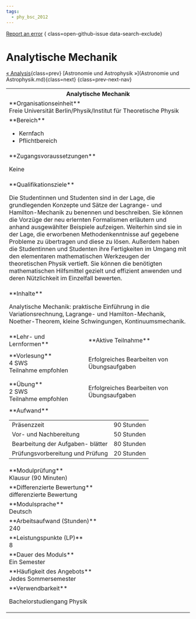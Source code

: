 ```yaml
---
tags:
  - phy_bsc_2012
---
```

[Report an error](https://github.com/SGSSGene/FUB-SUP/issues/new?title=Error%20in%20%22Analytische%20Mechanik%22&body=There%20seems%20to%20be%20an%20error%20in%20module%20%22Analytische%20Mechanik%22%2E%0A%0A%3CDescribe%20here%20a%20slightly%20more%20detailed%20description%20of%20what%20is%20wrong%3E&labels=bug)
{ class=open-github-issue data-search-exclude}

# Analytische Mechanik

[« Analysis](Analysis.md){class=prev}
[Astronomie und Astrophysik »](Astronomie und Astrophysik.md){class=next}
{class=prev-next-nav}

<table markdown id="moduledesc">
<tr markdown class="moduledesc_head"><th colspan="2">Analytische Mechanik </th></tr>
<tr markdown><td colspan="2">**Organisationseinheit**   <br>Freie Universität Berlin/Physik/Institut für Theoretische Physik</td></tr>

<tr markdown><td colspan="2">**Bereich**<br>


- Kernfach
- Pflichtbereich

</td></tr>

<tr markdown><td colspan="2">**Zugangsvoraussetzungen** <br>

Keine


</td></tr>
<tr markdown><td colspan="2">**Qualifikationsziele**    <br>

Die Studentinnen und Studenten sind in der Lage, die grundlegenden Konzepte
und Sätze der Lagrange- und Hamilton-Mechanik zu benennen und beschreiben.
Sie können die Vorzüge der neu erlernten Formalismen erläutern und anhand
ausgewählter Beispiele aufzeigen. Weiterhin sind sie in der Lage, die
erworbenen Methodenkenntnisse auf gegebene Probleme zu übertragen und diese
zu lösen. Außerdem haben die Studentinnen und Studenten ihre Fertigkeiten im
Umgang mit den elementaren mathematischen Werkzeugen der theoretischen
Physik vertieft. Sie können die benötigten mathematischen Hilfsmittel
gezielt und effizient anwenden und deren Nützlichkeit im Einzelfall
bewerten.


</td></tr>
<tr markdown><td colspan="2">**Inhalte**                <br>

Analytische Mechanik: praktische Einführung in die Variationsrechnung,
Lagrange- und Hamilton-Mechanik, Noether-Theorem, kleine Schwingungen,
Kontinuumsmechanik.


</td></tr>

<tr markdown><td>**Lehr- und Lernformen**</td><td>**Aktive Teilnahme**</td></tr>
<tr markdown><td> **Vorlesung** <br>4 SWS <br> Teilnahme empfohlen</td><td>

Erfolgreiches Bearbeiten von Übungsaufgaben
</td></tr>
<tr markdown><td> **Übung** <br>2 SWS <br> Teilnahme empfohlen</td><td>

Erfolgreiches Bearbeiten von Übungsaufgaben
</td></tr>
<tr markdown><td colspan="2">**Aufwand**                <br>
<table class="aufwand_table">
<tr><td>Präsenzzeit</td><td>90 Stunden</td></tr>
<tr><td>Vor- und Nachbereitung</td><td>50 Stunden</td></tr>
<tr><td>Bearbeitung der Aufgaben- blätter</td><td>80 Stunden</td></tr>
<tr><td>Prüfungsvorbereitung und Prüfung</td><td>20 Stunden</td></tr>
</table>

</td></tr>
<tr markdown><td colspan="2">**Modulprüfung**             <br>Klausur (90 Minuten)


</td></tr>
<tr markdown><td colspan="2">**Differenzierte Bewertung** <br>differenzierte Bewertung

</td></tr>
<tr markdown><td colspan="2">**Modulsprache**             <br>Deutsch</td></tr>
<tr markdown><td colspan="2">**Arbeitsaufwand (Stunden)** <br>240</td></tr>
<tr markdown><td colspan="2">**Leistungspunkte (LP)**     <br>8</td></tr>
<tr markdown><td colspan="2">**Dauer des Moduls**         <br>Ein Semester</td></tr>
<tr markdown><td colspan="2">**Häufigkeit des Angebots**  <br>Jedes Sommersemester</td></tr>
<tr markdown><td colspan="2">**Verwendbarkeit**           <br>

Bachelorstudiengang Physik


</td></tr>


</table>
